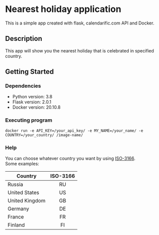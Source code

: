 # Nearest holiday application

This is a simple app created with flask, calendarific.com API and Docker.

## Description

This app will show you the nearest holiday that is celebrated in specified country.

## Getting Started

### Dependencies

* Python version: 3.8
* Flask version: 2.0.1
* Docker version: 20.10.8

### Executing program

```
docker run -e API_KEY=/your_api_key/ -e MY_NAME=/your_name/ -e COUNTRY=/your_country/ /image-name/
```

### Help

You can choose whatever country you want by using [ISO-3166](https://en.wikipedia.org/wiki/List_of_ISO_3166_country_codes).\
Some examples:

| Country        | ISO-3166       |
| -------------- |:--------------:|
| Russia         | RU             |
| United States  | US             |
| United Kingdom | GB             |
| Germany        | DE             |
| France         | FR             |
| Finland        | FI             |
